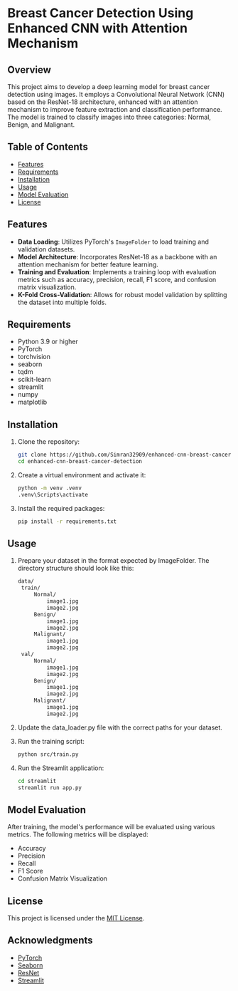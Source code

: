 # Breast Cancer Detection Using Enhanced CNN with Attention Mechanism

## Overview
This project aims to develop a deep learning model for breast cancer detection using images. It employs a Convolutional Neural Network (CNN) based on the ResNet-18 architecture, enhanced with an attention mechanism to improve feature extraction and classification performance. The model is trained to classify images into three categories: Normal, Benign, and Malignant.

## Table of Contents
- [Features](#features)
- [Requirements](#requirements)
- [Installation](#installation)
- [Usage](#usage)
- [Model Evaluation](#model-evaluation)
- [License](#license)

## Features
- **Data Loading**: Utilizes PyTorch's `ImageFolder` to load training and validation datasets.
- **Model Architecture**: Incorporates ResNet-18 as a backbone with an attention mechanism for better feature learning.
- **Training and Evaluation**: Implements a training loop with evaluation metrics such as accuracy, precision, recall, F1 score, and confusion matrix visualization.
- **K-Fold Cross-Validation**: Allows for robust model validation by splitting the dataset into multiple folds.

## Requirements
- Python 3.9 or higher
- PyTorch
- torchvision
- seaborn
- tqdm
- scikit-learn
- streamlit
- numpy
- matplotlib

## Installation
1. Clone the repository:
   ```bash
   git clone https://github.com/Simran32909/enhanced-cnn-breast-cancer-detection.git
   cd enhanced-cnn-breast-cancer-detection

2. Create a virtual environment and activate it:
   ```bash
   python -m venv .venv
   .venv\Scripts\activate

3. Install the required packages:
   ```bash
   pip install -r requirements.txt

## Usage
1. Prepare your dataset in the format expected by ImageFolder. The directory structure should look like this:
   ```bash
   data/
    train/
        Normal/
            image1.jpg
            image2.jpg
        Benign/
            image1.jpg
            image2.jpg
        Malignant/
            image1.jpg
            image2.jpg
    val/
        Normal/
            image1.jpg
            image2.jpg
        Benign/
            image1.jpg
            image2.jpg
        Malignant/
            image1.jpg
            image2.jpg

2. Update the data_loader.py file with the correct paths for your dataset.

3. Run the training script:
   ```bash
   python src/train.py

4. Run the Streamlit application:
   ```bash
   cd streamlit
   streamlit run app.py   

## Model Evaluation
After training, the model's performance will be evaluated using various metrics. The following metrics will be displayed:
- Accuracy
- Precision
- Recall
- F1 Score
- Confusion Matrix Visualization

## License
This project is licensed under the [MIT License](https://opensource.org/licenses/MIT).

## Acknowledgments
- [PyTorch](https://pytorch.org/)
- [Seaborn](https://seaborn.pydata.org/)
- [ResNet](https://arxiv.org/abs/1512.03385)
- [Streamlit](https://streamlit.io/)
